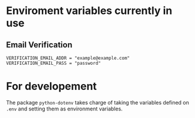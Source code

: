 # Enviroment variables currently in use

## Email Verification
```
VERIFICATION_EMAIL_ADDR = "example@example.com"
VERIFICATION_EMAIL_PASS = "password"
```

# For developement

The package `python-dotenv` takes charge of taking the variables defined on `.env` and setting them as environment variables.

